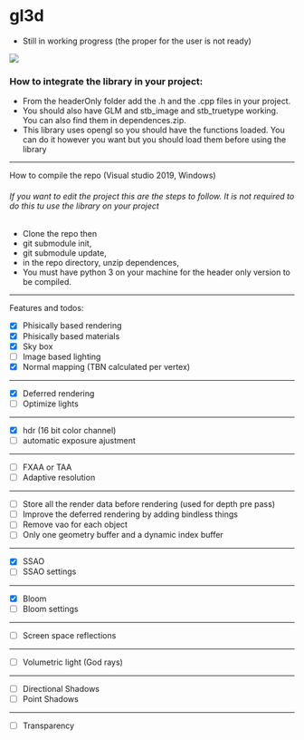# gl3d
- Still in working progress (the proper for the user is not ready)

![](https://github.com/meemknight/photos/blob/master/gl3d1.png)


<h3>How to integrate the library in your project:</h3>

  * From the headerOnly folder add the .h and the .cpp files in your project.
  * You should also have GLM and stb_image and stb_truetype working. You can also find them in dependences.zip.
  * This library uses opengl so you should have the functions loaded. You can do it however you want but you should load them before using the library

---

How to compile the repo (Visual studio 2019, Windows)

<h6>If you want to edit the project this are the steps to follow. It is not required to do this tu use the library on your project</h6>

  * Clone the repo then
  * git submodule init,
  * git submodule update,
  * in the repo directory, unzip dependences,
  * You must have python 3 on your machine for the header only version to be compiled.

---

Features and todos:

- [x] Phisically based rendering
- [x] Phisically based materials
- [x] Sky box
- [ ] Image based lighting
- [x] Normal mapping (TBN calculated per vertex)
---
- [x] Deferred rendering
- [ ] Optimize lights 
---
- [x] hdr (16 bit color channel) 
- [ ] automatic exposure ajustment
---
- [ ] FXAA or TAA
- [ ] Adaptive resolution
---
- [ ] Store all the render data before rendering (used for depth pre pass)
- [ ] Improve the deferred rendering by adding bindless things
- [ ] Remove vao for each object
- [ ] Only one geometry buffer and a dynamic index buffer
---
- [x] SSAO
- [ ] SSAO settings
---
- [x] Bloom
- [ ] Bloom settings
---
- [ ] Screen space reflections
---
- [ ] Volumetric light (God rays)
---
- [ ] Directional Shadows
- [ ] Point Shadows
---
- [ ] Transparency




